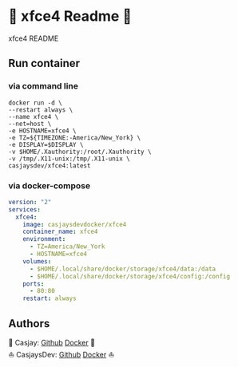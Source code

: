 # 👋 xfce4 Readme 👋

xfce4 README

## Run container

### via command line

```shell
docker run -d \
--restart always \
--name xfce4 \
--net=host \
-e HOSTNAME=xfce4 \
-e TZ=${TIMEZONE:-America/New_York} \
-e DISPLAY=$DISPLAY \
-v $HOME/.Xauthority:/root/.Xauthority \
-v /tmp/.X11-unix:/tmp/.X11-unix \
casjaysdev/xfce4:latest
```

### via docker-compose

```yaml
version: "2"
services:
  xfce4:
    image: casjaysdevdocker/xfce4
    container_name: xfce4
    environment:
      - TZ=America/New_York
      - HOSTNAME=xfce4
    volumes:
      - $HOME/.local/share/docker/storage/xfce4/data:/data
      - $HOME/.local/share/docker/storage/xfce4/config:/config
    ports:
      - 80:80
    restart: always
```

## Authors  

🤖 Casjay: [Github](https://github.com/casjay) [Docker](https://hub.docker.com/casjay) 🤖  
⛵ CasjaysDev: [Github](https://github.com/casjaysdev) [Docker](https://hub.docker.com/casjaysdev) ⛵  
